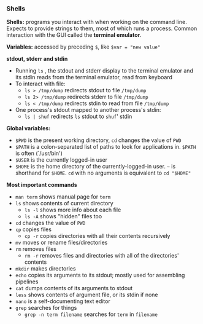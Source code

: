 ### Shells

**Shells:** programs you interact with when working on the command line. Expects to provide strings to them, most of which runs a process. Common interaction with the GUI called the **terminal emulator**.

**Variables:** accessed by preceding `$`, like `$var = "new value"`

**stdout, stderr and stdin**
- Running `ls` , the stdout and stderr display to the terminal emulator and its stdin reads from the terminal emulator, read from keyboard
- To interact with file:
	- `ls > /tmp/dump` redirects stdout to file `/tmp/dump`
	- `ls 2> /tmp/dump` redirects stderr to file `/tmp/dump`
	- `ls < /tmp/dump` redirects stdin to read from file `/tmp/dump`
- One process's stdout mapped to another process's stdin:
	- `ls | shuf` redirects `ls` stdout to `shuf`' stdin

**Global variables:**
- `$PWD` is the present working directory, `cd` changes the value of `PWD`
- `$PATH` is a colon-separated list of paths to look for applications in. `$PATH` is often (`/usr/bin')
- `$USER` is the currently logged-in user
- `$HOME` is the home directory of the currently-logged-in user. `~` is shorthand for `$HOME`. `cd` with no arguments is equivalent to `cd "$HOME"`

**Most important commands**
- `man term` shows manual page for `term`
- `ls` shows contents of current directory
	- `ls -l` shows more info about each file
	- `ls -A` shows "hidden" files too
- `cd` changes the value of `PWD`
- `cp` copies files
	- `cp -r` copies directories with all their contents recursively
- `mv` moves or rename files/directories
- `rm` removes files
	- `rm -r` removes files and directories with all of the directories' contents
- `mkdir` makes directories
- `echo` copies its arguments to its stdout; mostly used for assembling pipelines
- `cat` dumps contents of its arguments to stdout
- `less` shows contents of argument file, or its stdin if none
- `nano` is a self-documenting text editor
- `grep` searches for things
	- `grep -n term filename` searches for `term` in `filename`


